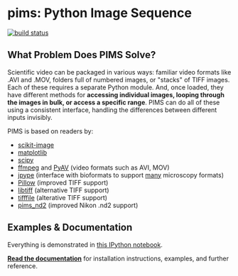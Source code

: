 pims: Python Image Sequence
=========================

[![build status](https://travis-ci.org/soft-matter/pims.png?branch=master)](https://travis-ci.org/soft-matter/pims)

What Problem Does PIMS Solve?
-----------------------------

Scientific video can be packaged in various ways: familiar video formats like
.AVI and .MOV, folders full of numbered images, or "stacks" of TIFF images. Each
of these requires a separate Python module. And, once loaded, they have
different methods for **accessing individual images, looping through the images
in bulk, or access a specific range**. PIMS can do all of these using a
consistent interface, handling the differences between different inputs invisibly.

PIMS is based on readers by:
* [scikit-image](http://scikit-image.org/)
* [matplotlib](http://matplotlib.org/)
* [scipy](http://www.scipy.org/)
* [ffmpeg](https://www.ffmpeg.org/) and [PyAV](http://mikeboers.github.io/PyAV/) (video formats such as AVI, MOV)
* [jpype](http://jpype.readthedocs.org/en/latest/) (interface with bioformats to support [many](https://www.openmicroscopy.org/site/support/bio-formats5.1/supported-formats.html) microscopy formats)
* [Pillow](http://pillow.readthedocs.org/en/latest/) (improved TIFF support)
* [libtiff](https://code.google.com/p/pylibtiff/) (alternative TIFF support)
* [tifffile](http://www.lfd.uci.edu/~gohlke/code/tifffile.py.html) (alterative TIFF support)
* [pims_nd2](https://github.com/soft-matter/pims_nd2) (improved Nikon .nd2 support)

Examples & Documentation
------------------------

Everything is demonstrated in [this IPython notebook](http://nbviewer.ipython.org/github/soft-matter/pims/blob/master/examples/loading%20video%20frames.ipynb).

[**Read the documentation**](http://soft-matter.github.io/pims/) for
installation instructions, examples, and further reference.
